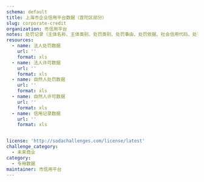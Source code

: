 ```yaml
---
schema: default
title: 上海市企业信用平台数据（普陀区部分）
slug: corporate-credit
organization: 市信用平台
notes: 处罚记录（主体名称、主体类别、处罚类别、处罚事由、处罚依据、社会信用代码、处罚结果、处罚机关、处罚日期），许可记录（主体名称、主体类别、社会信用代码、许可类别、许可名称、许可内容、许可日期、许可机关），信用记录（资源代码、资源名称、信息类别、单位名称、主体类别、名称、证件号码、详细信息）
resources:
  - name: 法人处罚数据
    url: ''
    format: xls
  - name: 法人许可数据
    url: ''
    format: xls
  - name: 自然人处罚数据
    url: ''
    format: xls
  - name: 自然人许可数据
    url: ''
    format: xls
  - name: 信用记录数据
    url: ''
    format: xls


license: 'http://sodachallenges.com/license/latest'
challenge_category: 
  - 未来商业
category:
  - 专用数据
maintainer: 市信用平台
---
```

